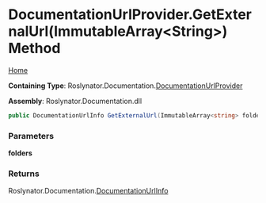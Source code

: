 <a name="_top"></a>

# DocumentationUrlProvider\.GetExternalUrl\(ImmutableArray\<String>\) Method

[Home](../../../../README.md#_top)

**Containing Type**: Roslynator\.Documentation\.[DocumentationUrlProvider](../README.md#_top)

**Assembly**: Roslynator\.Documentation\.dll

```csharp
public DocumentationUrlInfo GetExternalUrl(ImmutableArray<string> folders)
```

### Parameters

**folders**

### Returns

Roslynator\.Documentation\.[DocumentationUrlInfo](../../DocumentationUrlInfo/README.md#_top)

